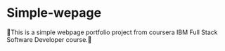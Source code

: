 # Simple-wepage
🍓This is a simple webpage portfolio project from coursera IBM Full Stack Software Developer course.🍉
